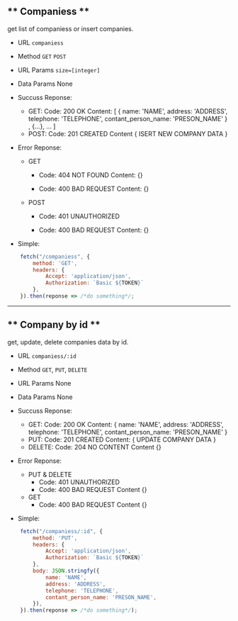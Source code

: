 ** Companiess **
---
get list of companiess or insert companies.

- URL
    `companiess`

- Method
    `GET`
    `POST`

- URL Params
    `size=[integer]`

- Data Params
    None

- Succuss Reponse:
    - GET:
        Code: 200 OK
        Content: [
            { name: 'NAME', address: 'ADDRESS', telephone: 'TELEPHONE', contant_person_name: 'PRESON_NAME' }
            , {...}, ... ]
    - POST:
        Code: 201 CREATED
        Content { ISERT NEW COMPANY DATA }

- Error Reponse:
    - GET
        - Code: 404 NOT FOUND
          Content: {}

        - Code: 400 BAD REQUEST
          Content: {}
    - POST
        - Code: 401 UNAUTHORIZED

        - Code: 400 BAD REQUEST
          Content: {}

- Simple:
``` Javascript (ES6 Style)
    fetch("/companiess", {
        method: 'GET',
        headers: {
            Accept: 'application/json',
            Authorization: `Basic ${TOKEN}`
        },
    }).then(reponse => /*do something*/;
```

---

** Company by id **
---
get, update, delete companies data by id.


- URL
    `companiess/:id`

- Method
    `GET`, `PUT`, `DELETE`

- URL Params
    None

- Data Params
    None

- Succuss Reponse:
    - GET:
        Code: 200 OK
        Content: { name: 'NAME', address: 'ADDRESS', telephone: 'TELEPHONE', contant_person_name: 'PRESON_NAME' }
    - PUT:
        Code: 201 CREATED
        Content: { UPDATE COMPANY DATA }
    - DELETE:
        Code: 204 NO CONTENT
        Content {}

- Error Reponse:
    - PUT & DELETE
        - Code: 401 UNAUTHORIZED
        - Code: 400 BAD REQUEST
          Content {}
    - GET
        - Code: 400 BAD REQUEST
          Content {}

- Simple:
``` Javascript (ES6 Style)
    fetch("/companiess/:id", {
        method: 'PUT',
        headers: {
            Accept: 'application/json',
            Authorization: `Basic ${TOKEN}`
        },
        body: JSON.stringfy({
            name: 'NAME',
            address: 'ADDRESS',
            telephone: 'TELEPHONE',
            contant_person_name: 'PRESON_NAME',
        }),
    }).then(reponse => /*do something*/);
```
